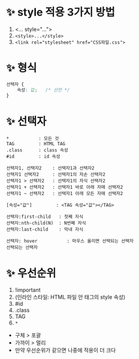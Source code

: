 <!-- md는 파일 확장자 이름 문서는 문서인데 Markdown 의 줄임말 -->
# ✨ style 적용 3가지 방법 <!-- 깃허브에서 이렇게 previw된 화면으로 보여줌. 큰 제목 -->
1. <... style="..."> <!-- 태그 안에 스타일 -->
2. `<style>...</style>` <!-- <style>...</style>만 쓰면 태그로 인식돼서 보여주지 않음 MarkDown 형식 -->
3. `<link rel="stylesheet" href="CSS파일.css">` <!-- 우선순위도 이 순서로 -->

# ✨ 형식
``` css
선택자 {
    속성: 값;   /* 선언 */
}
```

# ✨ 선택자
```
*           : 모든 것
TAG         : HTML TAG
.class      : class 속성
#id         : id 속성

선택자1, 선택자2    : 선택자1과 선택자2
선택자1 선택자2     : 선택자1의 자손 선택자2
선택자1 > 선택자2   : 선택자1의 자식 선택자2
선택자1 + 선택자2   : 선택자1 바로 아래 자매 선택자2
선택자1 ~ 선택자2   : 선택자1 아래 모든 자매 선택자2 

[속성="값"]         : <TAG 속성="값"></TAG>

선택자:first-child   : 첫째 자식
선택자:nth-child(N)  : N번째 자식
선택자:last-child    : 막내 자식

선택자: hover           : 마우스 올리면 선택되는 선택자
선택되는 선택자
```

<!-- 1000%로 시험에 나옴 -->
# ✨ 우선순위
1. !important       <!-- 속성: 값!important; -->
2. (인라인 스타일: HTML 파일 안 태그의 style 속성)
3. #id
4. .class
5. TAG
6. `*`
- 구체 > 포괄
- 가까이 > 멀리
- 만약 우선순위가 같으면 나중에 적용이 더 크다